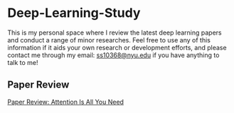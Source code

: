 # Deep-Learning-Study
This is my personal space where I review the latest deep learning papers and conduct a range of minor researches. Feel free to use any of this information if it aids your own research or development efforts, and please contact me through my email: ss10368@nyu.edu if you have anything to talk to me!

## Paper Review
[Paper Review: Attention Is All You Need](https://github.com/sshin1179/Deep-Learning-Study/blob/main/Attention%20Is%20All%20You%20Need.ipynb)
